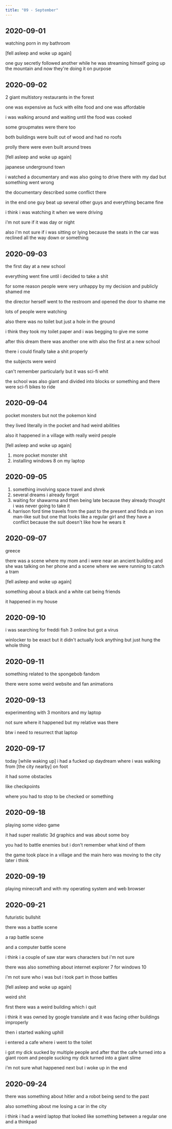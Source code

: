 ```yaml
---
title: "09 - September"
---
```


## 2020-09-01

watching porn in my bathroom

[fell asleep and woke up again]

one guy secretly followed another while he was streaming himself going
up the mountain and now they're doing it on purpose

## 2020-09-02

2 giant multistory restaurants in the forest

one was expensive as fuck with elite food and one was affordable

i was walking around and waiting until the food was cooked

some groupmates were there too

both buildings were built out of wood and had no roofs

prolly there were even built around trees

[fell asleep and woke up again]

japanese underground town

i watched a documentary and was also going to drive there with my dad
but something went wrong

the documentary described some conflict there

in the end one guy beat up several other guys and everything became
fine

i think i was watching it when we were driving

i'm not sure if it was day or night

also i'm not sure if i was sitting or lying because the seats in the
car was reclined all the way down or something

## 2020-09-03

the first day at a new school

everything went fine until i decided to take a shit

for some reason people were very unhappy by my decision and publicly
shamed me

the director herself went to the restroom and opened the door to shame
me

lots of people were watching

also there was no toilet but just a hole in the ground

i think they took my toilet paper and i was begging to give me some

after this dream there was another one with also the first at a new
school

there i could finally take a shit properly

the subjects were weird

can't remember particularly but it was sci-fi whit

the school was also giant and divided into blocks or something and
there were sci-fi bikes to ride

## 2020-09-04

pocket monsters but not the pokemon kind

they lived literally in the pocket and had weird abilities

also it happened in a village with really weird people

[fell asleep and woke up again]

1. more pocket monster shit
2. installing windows 8 on my laptop

## 2020-09-05

1. something involving space travel and shrek
2. several dreams i already forgot
3. waiting for shawarma and then being late because they already
   thought i was never going to take it
4. harrison ford time travels from the past to the present and finds
   an iron man-like suit but one that looks like a regular girl and
   they have a conflict because the suit doesn't like how he wears it

## 2020-09-07

greece

there was a scene where my mom and i were near an ancient building and
she was talking on her phone and a scene where we were running to
catch a tram

[fell asleep and woke up again]

something about a black and a white cat being friends

it happened in my house

## 2020-09-10

i was searching for freddi fish 3 online but got a virus

winlocker to be exact but it didn't actually lock anything but just
hung the whole thing

## 2020-09-11

something related to the spongebob fandom

there were some weird website and fan animations

## 2020-09-13

experimenting with 3 monitors and my laptop

not sure where it happened but my relative was there

btw i need to resurrect that laptop

## 2020-09-17

today [while waking up] i had a fucked up daydream where i was walking
from [the city nearby] on foot

it had some obstacles

like checkpoints

where you had to stop to be checked or something

## 2020-09-18

playing some video game

it had super realistic 3d graphics and was about some boy

you had to battle enemies but i don't remember what kind of them

the game took place in a village and the main hero was moving to the
city later i think

## 2020-09-19

playing minecraft and with my operating system and web browser

## 2020-09-21

futuristic bullshit

there was a battle scene

a rap battle scene

and a computer battle scene

i think i a couple of saw star wars characters but i'm not sure

there was also something about internet explorer 7 for windows 10

i'm not sure who i was but i took part in those battles

[fell asleep and woke up again]

weird shit

first there was a weird building which i quit

i think it was owned by google translate and it was facing other
buildings improperly

then i started walking uphill

i entered a cafe where i went to the toilet

i got my dick sucked by multiple people and after that the cafe turned
into a giant room and people sucking my dick turned into a giant slime

i'm not sure what happened next but i woke up in the end

## 2020-09-24

there was something about hitler and a robot being send to the past

also something about me losing a car in the city

i think i had a weird laptop that looked like something between a
regular one and a thinkpad
